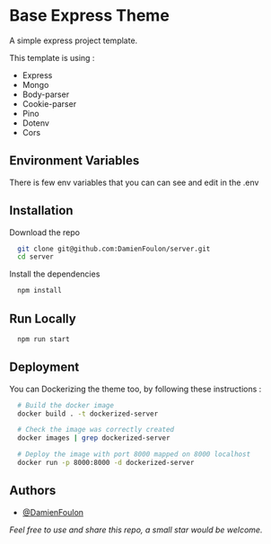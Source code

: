 # Base Express Theme

A simple express project template. 

This template is using : 

* Express
* Mongo
* Body-parser
* Cookie-parser
* Pino
* Dotenv
* Cors

## Environment Variables

There is few env variables that you can can see and edit in the .env


## Installation

Download the repo
```bash
  git clone git@github.com:DamienFoulon/server.git
  cd server
```

Install the dependencies
```bash
  npm install
```
    
## Run Locally

```bash
  npm run start
```


## Deployment

You can Dockerizing the theme too, by following these instructions :

```bash
  # Build the docker image
  docker build . -t dockerized-server

  # Check the image was correctly created
  docker images | grep dockerized-server

  # Deploy the image with port 8000 mapped on 8000 localhost
  docker run -p 8000:8000 -d dockerized-server
```
## Authors

- [@DamienFoulon](https://www.github.com/DamienFoulon)

*Feel free to use and share this repo, a small star would be welcome.*

